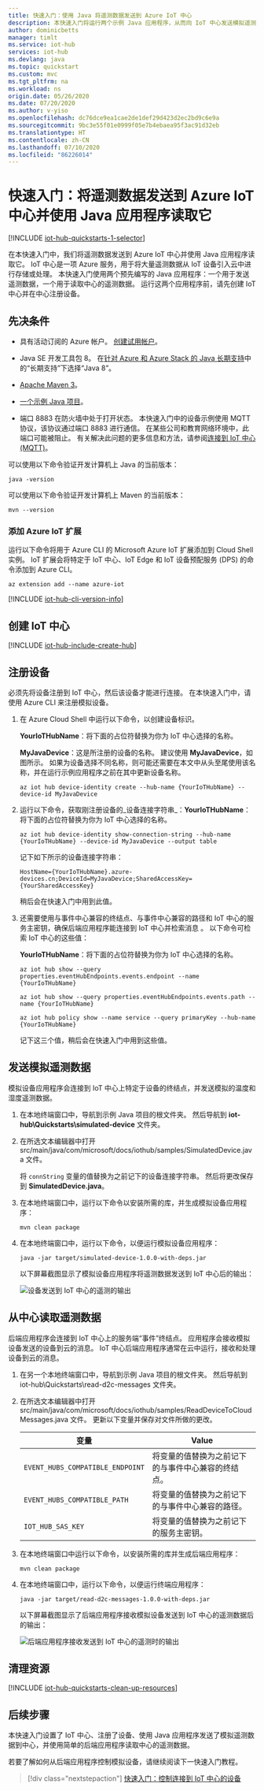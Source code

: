 ```yaml
---
title: 快速入门：使用 Java 将遥测数据发送到 Azure IoT 中心
description: 本快速入门将运行两个示例 Java 应用程序，从而向 IoT 中心发送模拟遥测数据，并读取 IoT 中心的遥测数据，在云中进行处理。
author: dominicbetts
manager: timlt
ms.service: iot-hub
services: iot-hub
ms.devlang: java
ms.topic: quickstart
ms.custom: mvc
ms.tgt_pltfrm: na
ms.workload: ns
origin.date: 05/26/2020
ms.date: 07/20/2020
ms.author: v-yiso
ms.openlocfilehash: dc76dce9ea1cae2de1def29d423d2ec2bd9c6e9a
ms.sourcegitcommit: 9bc3e55f01e0999f05e7b4ebaea95f3ac91d32eb
ms.translationtype: HT
ms.contentlocale: zh-CN
ms.lasthandoff: 07/10/2020
ms.locfileid: "86226014"
---
```

# <a name="quickstart-send-telemetry-to-an-azure-iot-hub-and-read-it-with-a-java-application"></a>快速入门：将遥测数据发送到 Azure IoT 中心并使用 Java 应用程序读取它

[!INCLUDE [iot-hub-quickstarts-1-selector](../../includes/iot-hub-quickstarts-1-selector.md)]

在本快速入门中，我们将遥测数据发送到 Azure IoT 中心并使用 Java 应用程序读取它。 IoT 中心是一项 Azure 服务，用于将大量遥测数据从 IoT 设备引入云中进行存储或处理。 本快速入门使用两个预先编写的 Java 应用程序：一个用于发送遥测数据，一个用于读取中心的遥测数据。 运行这两个应用程序前，请先创建 IoT 中心并在中心注册设备。

## <a name="prerequisites"></a>先决条件

* 具有活动订阅的 Azure 帐户。 [创建试用帐户](https://www.azure.cn/pricing/1rmb-trial)。

* Java SE 开发工具包 8。 在[针对 Azure 和 Azure Stack 的 Java 长期支持](https://docs.microsoft.com/java/azure/jdk/?view=azure-java-stable)中的“长期支持”下选择“Java 8”。 

* [Apache Maven 3](https://maven.apache.org/download.cgi)。

* [一个示例 Java 项目](https://github.com/Azure-Samples/azure-iot-samples-java/archive/master.zip)。

* 端口 8883 在防火墙中处于打开状态。 本快速入门中的设备示例使用 MQTT 协议，该协议通过端口 8883 进行通信。 在某些公司和教育网络环境中，此端口可能被阻止。 有关解决此问题的更多信息和方法，请参阅[连接到 IoT 中心(MQTT)](iot-hub-mqtt-support.md#connecting-to-iot-hub)。

可以使用以下命令验证开发计算机上 Java 的当前版本：

```cmd/sh
java -version
```

可以使用以下命令验证开发计算机上 Maven 的当前版本：

```cmd/sh
mvn --version
```

### <a name="add-azure-iot-extension"></a>添加 Azure IoT 扩展

运行以下命令将用于 Azure CLI 的 Microsoft Azure IoT 扩展添加到 Cloud Shell 实例。 IoT 扩展会将特定于 IoT 中心、IoT Edge 和 IoT 设备预配服务 (DPS) 的命令添加到 Azure CLI。

```azurecli
az extension add --name azure-iot
```

[!INCLUDE [iot-hub-cli-version-info](../../includes/iot-hub-cli-version-info.md)]

## <a name="create-an-iot-hub"></a>创建 IoT 中心

[!INCLUDE [iot-hub-include-create-hub](../../includes/iot-hub-include-create-hub.md)]

## <a name="register-a-device"></a>注册设备

必须先将设备注册到 IoT 中心，然后该设备才能进行连接。 在本快速入门中，请使用 Azure CLI 来注册模拟设备。

1. 在 Azure Cloud Shell 中运行以下命令，以创建设备标识。

   **YourIoTHubName**：将下面的占位符替换为你为 IoT 中心选择的名称。

   **MyJavaDevice**：这是所注册的设备的名称。 建议使用 **MyJavaDevice**，如图所示。 如果为设备选择不同名称，则可能还需要在本文中从头至尾使用该名称，并在运行示例应用程序之前在其中更新设备名称。
    ```azurecli
    az iot hub device-identity create --hub-name {YourIoTHubName} --device-id MyJavaDevice
    ```

2. 运行以下命令，获取刚注册设备的_设备连接字符串_：**YourIoTHubName**：将下面的占位符替换为你为 IoT 中心选择的名称。

    ```azurecli
    az iot hub device-identity show-connection-string --hub-name {YourIoTHubName} --device-id MyJavaDevice --output table
    ```

    记下如下所示的设备连接字符串：

   `HostName={YourIoTHubName}.azure-devices.cn;DeviceId=MyJavaDevice;SharedAccessKey={YourSharedAccessKey}`

    稍后会在快速入门中用到此值。

3. 还需要使用与事件中心兼容的终结点、与事件中心兼容的路径和 IoT 中心的服务主密钥，确保后端应用程序能连接到 IoT 中心并检索消息  。 以下命令可检索 IoT 中心的这些值：

     **YourIoTHubName**：将下面的占位符替换为你为 IoT 中心选择的名称。
    ```azurecli
    az iot hub show --query properties.eventHubEndpoints.events.endpoint --name {YourIoTHubName}

    az iot hub show --query properties.eventHubEndpoints.events.path --name {YourIoTHubName}

    az iot hub policy show --name service --query primaryKey --hub-name {YourIoTHubName}
    ```

    记下这三个值，稍后会在快速入门中用到这些值。

## <a name="send-simulated-telemetry"></a>发送模拟遥测数据

模拟设备应用程序会连接到 IoT 中心上特定于设备的终结点，并发送模拟的温度和湿度遥测数据。

1. 在本地终端窗口中，导航到示例 Java 项目的根文件夹。 然后导航到 **iot-hub\Quickstarts\simulated-device** 文件夹。

1. 在所选文本编辑器中打开 src/main/java/com/microsoft/docs/iothub/samples/SimulatedDevice.java 文件。

    将 `connString` 变量的值替换为之前记下的设备连接字符串。 然后将更改保存到 **SimulatedDevice.java**。

3. 在本地终端窗口中，运行以下命令以安装所需的库，并生成模拟设备应用程序：

    ```cmd/sh
    mvn clean package
    ```

4. 在本地终端窗口中，运行以下命令，以便运行模拟设备应用程序：

    ```cmd/sh
    java -jar target/simulated-device-1.0.0-with-deps.jar
    ```

    以下屏幕截图显示了模拟设备应用程序将遥测数据发送到 IoT 中心后的输出：

    ![设备发送到 IoT 中心的遥测的输出](media/quickstart-send-telemetry-java/iot-hub-simulated-device.png)

## <a name="read-the-telemetry-from-your-hub"></a>从中心读取遥测数据

后端应用程序会连接到 IoT 中心上的服务端“事件”终结点。 应用程序会接收模拟设备发送的设备到云的消息。 IoT 中心后端应用程序通常在云中运行，接收和处理设备到云的消息。

1. 在另一个本地终端窗口中，导航到示例 Java 项目的根文件夹。 然后导航到 iot-hub\Quickstarts\read-d2c-messages 文件夹。

2. 在所选文本编辑器中打开 src/main/java/com/microsoft/docs/iothub/samples/ReadDeviceToCloudMessages.java 文件。 更新以下变量并保存对文件所做的更改。

    | 变量 | Value |
    | -------- | ----------- |
    | `EVENT_HUBS_COMPATIBLE_ENDPOINT` | 将变量的值替换为之前记下的与事件中心兼容的终结点。 |
    | `EVENT_HUBS_COMPATIBLE_PATH`     | 将变量的值替换为之前记下的与事件中心兼容的路径。 |
    | `IOT_HUB_SAS_KEY`                | 将变量的值替换为之前记下的服务主密钥。 |

3. 在本地终端窗口中运行以下命令，以安装所需的库并生成后端应用程序：

    ```cmd/sh
    mvn clean package
    ```

4. 在本地终端窗口中，运行以下命令，以便运行终端应用程序：

    ```cmd/sh
    java -jar target/read-d2c-messages-1.0.0-with-deps.jar
    ```

    以下屏幕截图显示了后端应用程序接收模拟设备发送到 IoT 中心的遥测数据后的输出：

    ![后端应用程序接收发送到 IoT 中心的遥测时的输出](media/quickstart-send-telemetry-java/read-device-to-cloud.png)

## <a name="clean-up-resources"></a>清理资源

[!INCLUDE [iot-hub-quickstarts-clean-up-resources](../../includes/iot-hub-quickstarts-clean-up-resources.md)]

## <a name="next-steps"></a>后续步骤

本快速入门设置了 IoT 中心、注册了设备、使用 Java 应用程序发送了模拟遥测数据到中心，并使用简单的后端应用程序读取中心的遥测数据。

若要了解如何从后端应用程序控制模拟设备，请继续阅读下一快速入门教程。

> [!div class="nextstepaction"]
> [快速入门：控制连接到 IoT 中心的设备](quickstart-control-device-java.md)